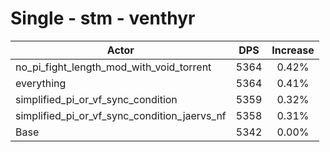# Single - stm - venthyr
| Actor | DPS | Increase |
|---|:---:|:---:|
|no_pi_fight_length_mod_with_void_torrent|5364|0.42%|
|everything|5364|0.41%|
|simplified_pi_or_vf_sync_condition|5359|0.32%|
|simplified_pi_or_vf_sync_condition_jaervs_nf|5358|0.31%|
|Base|5342|0.00%|
